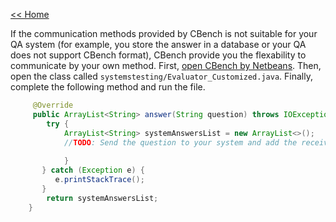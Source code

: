 [<< Home](https://github.com/aorogat/CBench/)




If the communication methods provided by CBench is not suitable for your QA system (for example, you store the answer in a database or your QA does not support CBench format), 
CBench provide you the flexability to communicate by your own method. First, [open CBench by Netbeans](https://github.com/aorogat/CBench/blob/master/editCBench.md). Then, open 
the class called `systemstesting/Evaluator_Customized.java`. Finally, complete the following method and run the file.
```java
     @Override
     public ArrayList<String> answer(String question) throws IOException, JSONException {
        try {
            ArrayList<String> systemAnswersList = new ArrayList<>();
            //TODO: Send the question to your system and add the received answers to the systemAnswersList list.
            
            }
       } catch (Exception e) {
          e.printStackTrace();
       }
        return systemAnswersList;
    }
```
